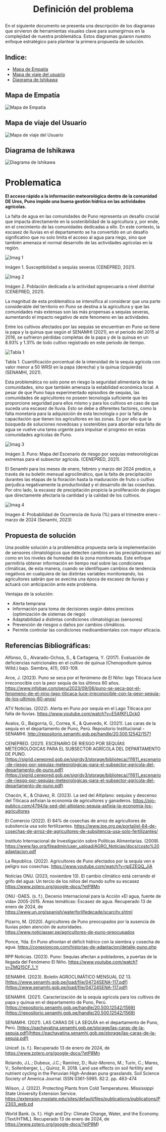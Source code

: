 # <p align = "center"> Definición del problema </p>
En el siguiente documento se presenta una descripción de los diagramas que sirvieron de herramientas visuales clave para sumergirnos en la complejidad de nuestra problemática. Estos diagramas guiaron nuestro enfoque estratégico para plantear la primera propuesta de solución.

## Indice:
* [Mapa de Empatía](#Mapa-de-Empatía)
* [Mapa de viaje del usuario](#Mapa-de-viaje-del-Usuario)
* [Diagrama de Ishikawa](#Diagrama-de-Ishikawa)


 ## Mapa de Empatía
![Mapa de Empatía](https://github.com/sebastianfranco1342/FundamentosdeDisenoGrupo6/blob/main/Carpetas%20del%20Proyecto/Im%C3%A1genes/Entre3_MapadeEmpat%C3%ADa.png?raw=true)



## Mapa de viaje del Usuario
![Mapa de viaje del Usuario](https://github.com/sebastianfranco1342/FundamentosdeDisenoGrupo6/blob/main/Carpetas%20del%20Proyecto/Im%C3%A1genes/Entre3_MapadeViajeDelUsuario.jpg?raw=true)



## Diagrama de Ishikawa
![Diagrama de Ishikawa](https://github.com/sebastianfranco1342/FundamentosdeDisenoGrupo6/blob/main/Carpetas%20del%20Proyecto/Im%C3%A1genes/Entre3_Ishikawa.png?raw=true)



# Problematica

**El acceso rápido a la información meteorológica dentro de la comunidad DE Uros, Puno impide una buena gestión hídrica en las actividades agrícolas.**

La falta de agua en las comunidades de Puno representa un desafío crucial que impacta directamente en la sostenibilidad de la agricultura y, por ende, en el crecimiento de las comunidades dedicadas a ello. En este contexto, la escasez de lluvias en el departamento se ha convertido en un desafío significativo que no solo limita el acceso al agua para riego, sino que también amenaza el normal desarrollo de las actividades agrícolas en la región.

![Imag 1](https://github.com/sebastianfranco1342/FundamentosdeDisenoGrupo6/blob/main/Carpetas%20del%20Proyecto/Im%C3%A1genes/Problematica_Im%C3%A1gen1.png?raw=true)

Imágen 1. Susceptibilidad a sequías severas (CENEPRED, 2021).

![Imag 2](https://github.com/sebastianfranco1342/FundamentosdeDisenoGrupo6/blob/main/Carpetas%20del%20Proyecto/Im%C3%A1genes/Problematica_Im%C3%A1gen2.png?raw=true)

Imágen 2. Población dedicada a la actividad agropecuaria a nivel distrital (CENEPRED, 2021).

La magnitud de esta problemática se intensifica al considerar que una parte considerable del territorio en Puno se destina a la agricultura y que las comunidades más extensas son las más propensas a sequías severas, aumentando el impacto negativo de este fenomeno en las actividades.

Entre los cultivos afectados por las sequías se encuentran en Puno se tiene la papa y la quinua que según el SENAMHI (2021), en el periodo del 2015 al 2016, se sufrieron pérdidas completas de la papa y de la quinua en un 8.93% y 1.31% de todo cultivo registrado en este periodo de tiempo.

![Tabla 1](https://github.com/sebastianfranco1342/FundamentosdeDisenoGrupo6/blob/main/Carpetas%20del%20Proyecto/Im%C3%A1genes/Problematica_Tabla.png?raw=true)

Tabla 1. Cuantificación porcentual de la intensidad de la sequía agrícola con valor menor a 50 WRSI en la papa (derecha) y la quinua (izquierda) (SENAMHI, 2021).

Esta problemática no solo pone en riesgo la seguridad alimentaria de las comunidades, sino que también amenaza la estabilidad económica local. A pesar de que Puno haya experimentado episodios de sequías, las comunidades de agricultores no poseen tecnología suficiente que les proporcione seguridad para ellos mismo y para los cultivos en caso de que suceda una escasez de lluvia. Esto se debe a diferentes factores, como la falta monetaria para la adquisición de esta tecnología o por la falta de capacitación que tienen los agricultores en las zonas. Es por ello que la búsqueda de soluciones novedosas y sostenibles para abordar esta falta de agua se vuelve una tarea urgente para impulsar el progreso en estas comunidades agrícolas de Puno.

![Imag 3](https://github.com/sebastianfranco1342/FundamentosdeDisenoGrupo6/blob/main/Carpetas%20del%20Proyecto/Im%C3%A1genes/Problematica_Im%C3%A1gen3.png?raw=true)

Imágen 3. Puno: Mapa del Escenario de riesgo por sequías meteorológicas extremas para el subsector agrícola. (CENEPRED, 2021).

El Senamhi para los meses de enero, febrero y marzo del 2024 predice, a través de su boletín mensual agroclimático, que la falta de precipitación durantes las etapas de la floración hasta la maduración de fruto o cultivo perjudica negativamente la productividad y el desarrollo de las cosechas. Por otro lado, la escasez de precipitación propicia la proliferación de plagas que directamente afectaría la cantidad y la calidad de los cultivos.

![Imag 4](https://github.com/sebastianfranco1342/FundamentosdeDisenoGrupo6/blob/main/Carpetas%20del%20Proyecto/Im%C3%A1genes/Problematica_Im%C3%A1gen4.png?raw=true)

Imagen 4: Probabilidad de Ocurrencia de lluvia (%) para el trimestre enero - marzo de 2024 (Senamhi, 2023)

## Propuesta de solución

Una posible solución a la problemática propuesta sería la implementación de sensores climatológicos que detecten cambios en las precipitaciones así como en los niveles de humedad de la zona monitoreada. Este enfoque permitiría obtener información en tiempo real sobre las condiciones climáticas, de esta manera, cuando se identifiquen cambios de tendencia negativos en cualquiera de las distintas variables monitoreando, los agricultores sabrán que se avecina una época de escasez de lluvias y actuará con anticipación ante este problema.

Ventajas de la solución:
- Alerta temprana
- Información para toma de decisiones según datos precisos (optimización de sistemas de riego)
- Adaptabilidad a distintas condiciones climatológicas (sensores)
- Prevención de riesgos o daños por cambios climáticos.
- Permite controlar las condiciones medioambientales con mayor eficacia.

## Referencias Bibliográficas:

Alfonso, G., Alvarado-Ochoa, S., & Cartagena, Y. (2017). Evaluación de deficiencias nutricionales en el cultivo de quinua (Chenopodium quinoa Willd.) bajo. Siembra, 4(1), 093-109.

Arce, J. (2023). Puno se seca por el fenómeno de El Niño: lago Titicaca luce irreconocible con la peor sequía de los últimos 60 años. https://www.infobae.com/peru/2023/09/08/puno-se-seca-por-el-fenomeno-de-el-nino-lago-titicaca-luce-irreconocible-con-la-peor-sequia-de-los-ultimos-60-anos/

ATV Noticias. (2022). Alerta en Puno por sequía en el Lago Titicaca por falta de lluvias. https://www.youtube.com/watch?v=E5AfKFLDck0

Avalos, G., Baigorria, G., Correa, K., & Quevedo, K. (2021). Las caras de la sequía en el departamento de Puno, Perú. Repositorio Institucional - SENAMHI. http://repositorio.senamhi.gob.pe/handle/20.500.12542/1571

CENEPRED. (2021). ESCENARIO DE RIESGO POR SEQUÍAS METEOROLÓGICAS PARA EL SUBSECTOR AGRÍCOLA DEL DEPARTAMENTO DE PUNO. [https://sigrid.cenepred.gob.pe/sigridv3/storage/biblioteca//11611_escenario-de-riesgo-por-sequias-meteorologicas-para-el-subsector-agricola-del-departamento-de-puno.pdf](https://sigrid.cenepred.gob.pe/sigridv3/storage/biblioteca//11611_escenario-de-riesgo-por-sequias-meteorologicas-para-el-subsector-agricola-del-departamento-de-puno.pdf)

Chacón, K., & Chávez, R. (2023). La sed del Altiplano: sequías y descenso del Titicaca asfixian la economía de agricultores y ganaderos. https://ojo-publico.com/4794/la-sed-del-altiplano-sequia-asfixia-la-economia-los-agricultores

El Comercio (2022). El 84% de cosechas de arroz de agricultores de subsitencia usa solo fertilizantes. https://www.ipe.org.pe/portal/el-84-de-cosechas-de-arroz-de-agricultores-de-subsitencia-usa-solo-fertilizantes/

Instituto Internacional de Investigación sobre Políticas Alimentarias. (2009). https://www.fao.org/fileadmin/user_upload/AGRO_Noticias/docs/costo%20adaptacion.pdf

La Republica. (2022). Agricultores de Puno afectados por la sequía ven e peligro sus cosechas. https://www.youtube.com/watch?v=tpEZEQQ_JjA

Noticias ONU. (2023, noviembre 13). El cambio climático está cerrando el grifo del agua: Un tercio de los niños del mundo sufre su escasez https://www.zotero.org/google-docs/?etP8Mn

ONU -DAES. (s. f.). Decenio Internacional para la Acción «El agua, fuente de vida» 2005-2015. Áreas temáticas: Escasez de agua. Recuperado 13 de enero de 2024, de https://www.un.org/spanish/waterforlifedecade/scarcity.shtml

Pizarro, M. (2020). Agricultores de Puno preocupados por la ausencia de lluvias piden atención de autoridades. https://www.noticiasser.pe/agricultores-de-puno-preocupados

Ponce, Yda. En Puno afrontan el déficit hídrico con la siembra y cosecha de agua. https://conexioncop.com/historias-de-adaptacion/detalle-puno.php  

RPP Noticias. (2023). Puno: Sequías afectan a pobladores, a puertas de la llegada del Fenómeno El Niño. https://www.youtube.com/watch?v=ZMQ15CF_1_Y

SENAMHI. (2023). Boletín AGROCLIMÁTICO MENSUAL DZ 13. [https://www.senamhi.gob.pe/load/file/04724SENA-117.pdf](https://www.senamhi.gob.pe/load/file/04724SENA-117.pdf)

SENAMHI. (2021). Caracterización de la sequía agrícola para los cultivos de papa y quinua en el departamento de Puno, Perú. [https://repositorio.senamhi.gob.pe/handle/20.500.12542/1569](https://repositorio.senamhi.gob.pe/handle/20.500.12542/1569)

SENAMHI. (2021). LAS CARAS DE LA SEQUÍA en el departamento de Puno, Perú. [https://pachayatina.senamhi.gob.pe/storage/las-caras-de-la-sequia.pdf](https://pachayatina.senamhi.gob.pe/storage/las-caras-de-la-sequia.pdf)


Unicef. (s. f.). Recuperado 13 de enero de 2024, de https://www.zotero.org/google-docs/?etP8Mn

Rolando, J.L.; Dubeux, J.C.; Ramírez, D.; Ruiz-Moreno, M.; Turin, C.; Mares, V.; Sollenberger, L.; Quiroz, R. 2018. Land use effects on soil fertility and nutrient cycling in the Peruvian High-Andean puna grasslands. Soil Science Society of America Journal. ISSN 0361-5995. 82:2. pp. 463-474

Wilson, J. (2022). Protecting Plants from Cold Temperatures. Mississippi State University Extension Service. https://extension.msstate.edu/sites/default/files/publications/publications/P2303_web.pd

World Bank. (s. f.). High and Dry: Climate Change, Water, and the Economy.[Text/HTML].  Recuperado 13 de enero de 2024, de https://www.zotero.org/google-docs/?etP8M)
